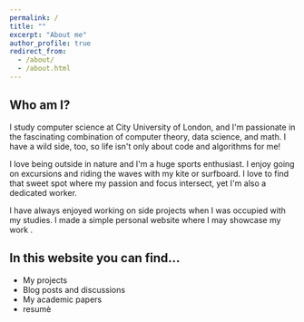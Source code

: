 ```yaml
---
permalink: /
title: ""
excerpt: "About me"
author_profile: true
redirect_from: 
  - /about/
  - /about.html
---
```



## Who am I?
I study computer science at City University of London, and I'm passionate in the fascinating combination of computer theory, data science, and math. I have a wild side, too, so life isn't only about code and algorithms for me!

I love being outside in nature and I'm a huge sports enthusiast. I enjoy going on excursions and riding the waves with my kite or surfboard. I love to find that sweet spot where my passion and focus intersect, yet I'm also a dedicated worker.

I have always enjoyed working on side projects when I was occupied with my studies. I made a simple personal website where I may showcase my work .

## In this website you can find...
- My projects 
- Blog posts and discussions
- My academic papers 
- resumè